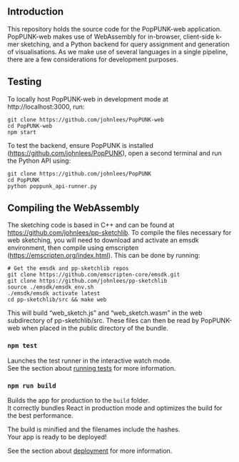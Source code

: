 ## Introduction

This repository holds the source code for the PopPUNK-web application. PopPUNK-web makes use of WebAssembly for in-browser, client-side k-mer sketching, and a Python backend for query assignment and generation of visualisations. As we make use of several languages in a single pipeline, there are a few considerations for development purposes.

## Testing

To locally host PopPUNK-web in development mode at http://localhost:3000, run:
```
git clone https://github.com/johnlees/PopPUNK-web
cd PopPUNK-web
npm start
```
To test the backend, ensure PopPUNK is installed (https://github.com/johnlees/PopPUNK), open a second terminal and run the Python API using:
```
git clone https://github.com/johnlees/PopPUNK
cd PopPUNK
python poppunk_api-runner.py
```

## Compiling the WebAssembly

The sketching code is based in C++ and can be found at https://github.com/johnlees/pp-sketchlib. To compile the files necessary for web sketching, you will need to download and activate an emsdk environment, then compile using emscripten (https://emscripten.org/index.html). This can be done by running:
```
# Get the emsdk and pp-sketchlib repos
git clone https://github.com/emscripten-core/emsdk.git
git clone https://github.com/johnlees/pp-sketchlib
source ./emsdk/emsdk_env.sh
./emsdk/emsdk activate latest
cd pp-sketchlib/src && make web
```
This will build “web_sketch.js” and “web_sketch.wasm” in the web subdirectory of pp-sketchlib/src. These files can then be read by PopPUNK-web when placed in the public directory of the bundle.

### `npm test`

Launches the test runner in the interactive watch mode.<br />
See the section about [running tests](https://facebook.github.io/create-react-app/docs/running-tests) for more information.

### `npm run build`

Builds the app for production to the `build` folder.<br />
It correctly bundles React in production mode and optimizes the build for the best performance.

The build is minified and the filenames include the hashes.<br />
Your app is ready to be deployed!

See the section about [deployment](https://facebook.github.io/create-react-app/docs/deployment) for more information.
